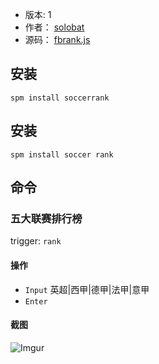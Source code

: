 - 版本: 1
- 作者： [solobat](https://github.com/solobat)
- 源码： [fbrank.js](https://github.com/Steward-launcher/steward-plugins/blob/master/plugins/fbrank.js)

## 安装
`spm install soccerrank`


## 安装
`spm install soccer rank`

## 命令
### 五大联赛排行榜
trigger: `rank `

#### 操作
- `Input` 英超|西甲|德甲|法甲|意甲
- `Enter` 

#### 截图
![Imgur](https://i.imgur.com/mTlTvmw.png)